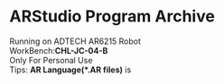# ARStudio Program Archive

Running on ADTECH AR6215 Robot  
WorkBench:**CHL-JC-04-B**  
Only For Personal Use  
Tips: **AR Language(*.AR files)** is 